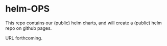 # helm-OPS

This repo contains our (public) helm charts, and will create a (public) helm repo on github pages.

URL forthcoming.
